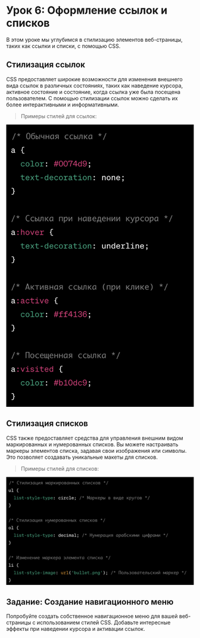 # Урок 6: Оформление ссылок и списков

В этом уроке мы углубимся в стилизацию элементов веб-страницы, таких как ссылки и списки, с помощью CSS.

## Стилизация ссылок

CSS предоставляет широкие возможности для изменения внешнего вида ссылок в различных состояниях, таких как наведение курсора, активное состояние и состояние, когда ссылка уже была посещена пользователем. С помощью стилизации ссылок можно сделать их более интерактивными и информативными.

> Примеры стилей для ссылок:
<img src="/FRONTEND_module_7/5. FRONTEND_module__5/les_7/image/7-1.png" heiht=200 alt="Пример">

## Стилизация списков

CSS также предоставляет средства для управления внешним видом маркированных и нумерованных списков. Вы можете настраивать маркеры элементов списка, задавая свои изображения или символы. Это позволяет создавать уникальные макеты для списков.

> Примеры стилей для списков:

<img src="/FRONTEND_module_7/5. FRONTEND_module__5/les_7/image/7-2.png" alt="Пример">

## Задание: Создание навигационного меню

Попробуйте создать собственное навигационное меню для вашей веб-страницы с использованием стилей CSS. Добавьте интересные эффекты при наведении курсора и активации ссылок.

